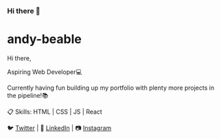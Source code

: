 ### Hi there 👋

# andy-beable

Hi there, 

Aspiring Web Developer:computer:

Currently having fun building up my portfolio with plenty more projects in the pipeline!:books:

:clipboard: Skills: HTML | CSS | JS | React

:bird: <a href="https://twitter.com/Beabs19">Twitter</a> 
| :necktie: <a href="https://www.linkedin.com/in/andy-beable/">LinkedIn</a> | :camera: <a href="https://www.instagram.com/andybeable/">Instagram</a>
